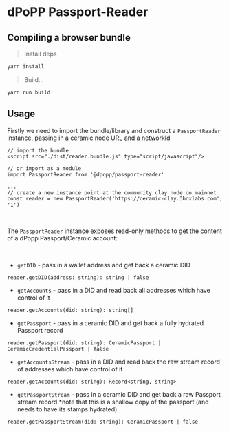 # dPoPP Passport-Reader

## Compiling a browser bundle 

> Install deps

```bash
yarn install
```

> Build...

```bash
yarn run build
```

## Usage

Firstly we need to import the bundle/library and construct a `PassportReader` instance, passing in a ceramic node URL and a networkId
```
// import the bundle
<script src="./dist/reader.bundle.js" type="script/javascript"/>

// or import as a module
import PassportReader from '@dpopp/passport-reader'

...
// create a new instance point at the community clay node on mainnet
const reader = new PassportReader('https://ceramic-clay.3boxlabs.com', '1')
```

<br/>

The `PassportReader` instance exposes read-only methods to get the content of a dPopp Passport/Ceramic account:

<br/>


- `getDID` - pass in a wallet address and get back a ceramic DID
```
reader.getDID(address: string): string | false
```

- `getAccounts` - pass in a DID and read back all addresses which have control of it
```
reader.getAccounts(did: string): string[]
```

- `getPassport` - pass in a ceramic DID and get back a fully hydrated Passport record
```
reader.getPassport(did: string): CeramicPassport | CeramicCredentialPassport | false
```

- `getAccountsStream` - pass in a DID and read back the raw stream record of addresses which have control of it
```
reader.getAccounts(did: string): Record<string, string>
```

- `getPassportStream` - pass in a ceramic DID and get back a raw Passport stream record *note that this is a shallow copy of the passport (and needs to have its stamps hydrated)
```
reader.getPassportStream(did: string): CeramicPassport | false
``` 
